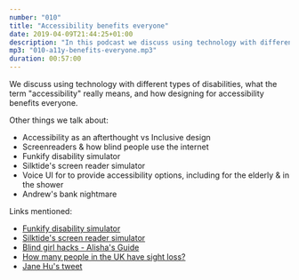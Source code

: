 ```yaml
---
number: "010"
title: "Accessibility benefits everyone"
date: 2019-04-09T21:44:25+01:00
description: "In this podcast we discuss using technology with different types of disabilities &amp; how designing for accessibility benefits everyone. We also talk about voice UI for the elderly, &amp; Andy has a terrible experience in a bank."
mp3: "010-a11y-benefits-everyone.mp3"
duration: 00:57:00
---
```



We discuss using technology with different types of disabilities, what the term "accessibility" really means, and how designing for accessibility benefits everyone. 

Other things we talk about:

 - Accessibility as an afterthought vs Inclusive design
 - Screenreaders &amp; how blind people use the internet
 - Funkify disability simulator
 - Silktide's screen reader simulator
 - Voice UI for to provide accessibility options, including for the elderly &amp; in the shower
 - Andrew's bank nightmare


Links mentioned:

 - [Funkify disability simulator](https://www.funkify.org)
 - [Silktide's screen reader simulator](https://chrome.google.com/webstore/detail/silktide-screen-reader-si/okcpiimdfkpkjcbihbmhppldhiebhhaf)
 - [Blind girl hacks - Alisha's Guide](https://www.youtube.com/watch?v=dD9z7Covu0U)
 - [How many people in the UK have sight loss?](https://www.sightadvicefaq.org.uk/newly-diagnosed-registration/registering-sight-loss/statistics)
 - [Jane Hu's tweet](https://twitter.com/hujane/status/1089380484579127296)
